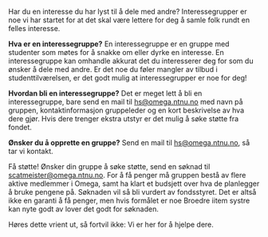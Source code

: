 Har du en interesse du har lyst til å dele med andre? Interessegrupper er noe vi har startet for at det skal være lettere for deg å samle folk rundt en felles interesse.

**Hva er en interessegruppe?** En interessegruppe er en gruppe med studenter som møtes for å snakke om eller dyrke en interesse. En interessegruppe kan omhandle akkurat det du interesserer deg for som du ønsker å dele med andre. Er det noe du føler mangler av tilbud i studenttilværelsen, er det godt mulig at interessegrupper er noe for deg!

**Hvordan bli en interessegruppe?** Det er meget lett å bli en interessegruppe, bare send en mail til hs@omega.ntnu.no med navn på gruppen, kontaktinformasjon gruppeleder og en kort beskrivelse av hva dere gjør. Hvis dere trenger ekstra utstyr er det mulig å søke støtte fra fondet.

**Ønsker du å opprette en gruppe?** Send en mail til hs@omega.ntnu.no, så tar vi kontakt.

Få støtte! Ønsker din gruppe å søke støtte, send en søknad til scatmeister@omega.ntnu.no. For å få penger må gruppen bestå av flere aktive medlemmer i Omega, samt ha klart et budsjett over hva de planlegger å bruke pengene på. Søknaden vil så bli vurdert av fondsstyret. Det er altså ikke en garanti å få penger, men hvis formålet er noe Broedre iitem systre kan nyte godt av lover det godt for søknaden.

Høres dette vrient ut, så fortvil ikke: Vi er her for å hjelpe dere.